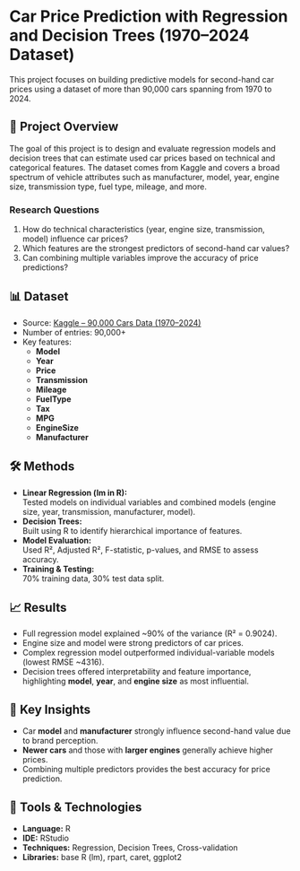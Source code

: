 # Car Price Prediction with Regression and Decision Trees (1970–2024 Dataset)

This project focuses on building predictive models for second-hand car prices using a dataset of more than 90,000 cars spanning from 1970 to 2024.

## 📌 Project Overview
The goal of this project is to design and evaluate regression models and decision trees that can estimate used car prices based on technical and categorical features. The dataset comes from Kaggle and covers a broad spectrum of vehicle attributes such as manufacturer, model, year, engine size, transmission type, fuel type, mileage, and more.

### Research Questions
1. How do technical characteristics (year, engine size, transmission, model) influence car prices?  
2. Which features are the strongest predictors of second-hand car values?  
3. Can combining multiple variables improve the accuracy of price predictions?  

## 📊 Dataset
- Source: [Kaggle – 90,000 Cars Data (1970–2024)](https://www.kaggle.com/datasets/meruvulikith/90000-cars-data-from-1970-to-2024/data)  
- Number of entries: 90,000+  
- Key features:  
  - **Model**  
  - **Year**  
  - **Price**  
  - **Transmission**  
  - **Mileage**  
  - **FuelType**  
  - **Tax**  
  - **MPG**  
  - **EngineSize**  
  - **Manufacturer**

## 🛠 Methods
- **Linear Regression (lm in R):**  
  Tested models on individual variables and combined models (engine size, year, transmission, manufacturer, model).  
- **Decision Trees:**  
  Built using R to identify hierarchical importance of features.  
- **Model Evaluation:**  
  Used R², Adjusted R², F-statistic, p-values, and RMSE to assess accuracy.  
- **Training & Testing:**  
  70% training data, 30% test data split.

## 📈 Results
- Full regression model explained ~90% of the variance (R² = 0.9024).  
- Engine size and model were strong predictors of car prices.  
- Complex regression model outperformed individual-variable models (lowest RMSE ~4316).  
- Decision trees offered interpretability and feature importance, highlighting **model**, **year**, and **engine size** as most influential.  

## 🚗 Key Insights
- Car **model** and **manufacturer** strongly influence second-hand value due to brand perception.  
- **Newer cars** and those with **larger engines** generally achieve higher prices.  
- Combining multiple predictors provides the best accuracy for price prediction.  

## 🔧 Tools & Technologies
- **Language:** R  
- **IDE:** RStudio  
- **Techniques:** Regression, Decision Trees, Cross-validation  
- **Libraries:** base R (lm), rpart, caret, ggplot2  

